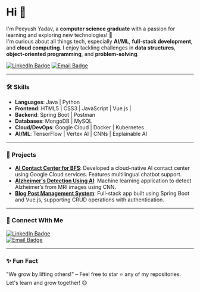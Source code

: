 # Hi 👋  
I'm Peeyush Yadav, a **computer science graduate** with a passion for learning and exploring new technologies! 🚀  
I'm curious about all things tech, especially **AI/ML**, **full-stack development**, and **cloud computing**. I enjoy tackling challenges in **data structures**, **object-oriented programming**, and **problem-solving**.

[![LinkedIn Badge](https://img.shields.io/badge/LinkedIn-Connect-blue)](https://www.linkedin.com/in/peeeuushh/)
[![Email Badge](https://img.shields.io/badge/Email-Send%20a%20Mail-red)](mailto:ypeeyushyadav2910@gmail.com)

---

### 🛠 Skills  
- **Languages**: Java | Python 
- **Frontend**: HTML5 | CSS3 | JavaScript | Vue.js | 
- **Backend**: Spring Boot | Postman  
- **Databases**: MongoDB | MySQL  
- **Cloud/DevOps**: Google Cloud | Docker | Kubernetes  
- **AI/ML**: TensorFlow | Vertex AI | CNNs | Explainable AI



---

### 💼 Projects  
- **[AI Contact Center for BFS](https://github.com/your-repo)**: Developed a cloud-native AI contact center using Google Cloud services. Features multilingual chatbot support.
- **[Alzheimer's Detection Using AI](https://github.com/your-repo)**: Machine learning application to detect Alzheimer’s from MRI images using CNN.
- **[Blog Post Management System](https://github.com/your-repo)**: Full-stack app built using Spring Boot and Vue.js, supporting CRUD operations with authentication.

---

### 🤝 Connect With Me  
[![LinkedIn Badge](https://img.shields.io/badge/LinkedIn-Connect-blue)](https://www.linkedin.com/in/peeeuushh/)  
[![Email Badge](https://img.shields.io/badge/Email-Send%20a%20Mail-red)](mailto:ypeeyushyadav2910@gmail.com)

---

### ✨ Fun Fact  
"We grow by lifting others!" – Feel free to star ⭐ any of my repositories. Let's learn and grow together! 😊
